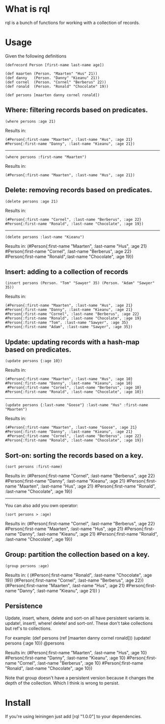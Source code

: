 # What is rql

rql is a bunch of functions for working with a collection of records.

# Usage

Given the following definitions

	(defrecord Person [first-name last-name age])
	
	(def maarten (Person. "Maarten" "Hus" 21))
	(def danny   (Person. "Danny" "Kieanu" 21))
	(def cornel  (Person. "Cornel" "Berberus" 22))
	(def ronald  (Person. "Ronald" "Chocolate" 19))

	(def persons [maarten danny cornel ronald])
	

## Where: filtering records based on predicates.	
	
	(where persons :age 21)  


Results in:
	
	(#Person{:first-name "Maarten", :last-name "Hus", :age 21} #Person{:first-name "Danny", :last-name "Kieanu", :age 21})

***

	(where persons :first-name "Maarten")

Results in:
	
	(#Person{:first-name "Maarten", :last-name "Hus", :age 21})

## Delete: removing records based on predicates.

 	(delete persons :age 21)

Results in:

	(#Person{:first-name "Cornel", :last-name "Berberus", :age 22} #Person{:first-name "Ronald", :last-name "Chocolate", :age 19})

***
	
	(delete persons :last-name "Kieanu")

Results in:
	(#Person{:first-name "Maarten", :last-name "Hus", :age 21} #Person{:first-name "Cornel", :last-name "Berberus", :age 22} 
	 #Person{:first-name "Ronald",:last-name "Chocolate", :age 19})
	
## Insert: adding to a collection of records

	(insert persons (Person. "Tom" "Sawyer" 35) (Person. "Adam" "Sawyer" 35))

Results in:
	
	(#Person{:first-name "Maarten", :last-name "Hus", :age 21} #Person{:first-name "Danny", :last-name "Kieanu", :age 21} 
	#Person{:first-name "Cornel", :last-name "Berberus", :age 22} #Person{:first-name "Ronald", :last-name "Chocolate", :age 19} 
	#Person{:first-name "Tom", :last-name "Sawyer", :age 35} #Person{:first-name "Adam", :last-name "Sawyer", :age 35})

## Update: updating records with a hash-map based on predicates.

	(update persons {:age 10})

Results in:
	
	(#Person{:first-name "Maarten", :last-name "Hus", :age 10} #Person{:first-name "Danny", :last-name "Kieanu", :age 10} 
	 #Person{:first-name "Cornel", :last-name "Berberus", :age 10} #Person{:first-name "Ronald", :last-name "Chocolate", :age 10})

***

	(update persons {:last-name "Goose"} :last-name "Hus" :first-name "Maarten")

Results in:

	(#Person{:first-name "Maarten", :last-name "Goose", :age 21} #Person{:first-name "Danny", :last-name "Kieanu", :age 21} 
	 #Person{:first-name "Cornel", :last-name "Berberus", :age 22} #Person{:first-name "Ronald", :last-name "Chocolate", :age 19})

## Sort-on: sorting the records based on a key.

	(sort persons :first-name)

Results in:
	(#Person{:first-name "Cornel", :last-name "Berberus", :age 22} #Person{:first-name "Danny", :last-name "Kieanu", :age 21} 
	 #Person{:first-name "Maarten", :last-name "Hus", :age 21} #Person{:first-name "Ronald", :last-name "Chocolate", :age 19})

***

You can also add you own operator:

	(sort persons > :age)

Results in:
	(#Person{:first-name "Cornel", :last-name "Berberus", :age 22} #Person{:first-name "Maarten", :last-name "Hus", :age 21} 
	 #Person{:first-name "Danny", :last-name "Kieanu", :age 21} #Person{:first-name "Ronald", :last-name "Chocolate", :age 19})


## Group: partition the collection based on a key.

	(group persons :age)
	
Results in:
	( (#Person{:first-name "Ronald", :last-name "Chocolate", :age 19}) 
	  (#Person{:first-name "Cornel", :last-name "Berberus", :age 22}) 
	  (#Person{:first-name "Maarten", :last-name "Hus", :age 21} #Person{:first-name "Danny", :last-name "Kieanu", :age 21}) )

## Persistence

Update, insert, where, delete and sort-on all have persistent variants ie. update!, insert!, where! delete! and sort-on!.
These don't take collections but ref's to collections.

For example:
	(def persons (ref [maarten danny cornel ronald]))
	(update! persons {:age 10})
	@persons
	
Results in:
	(#Person{:first-name "Maarten", :last-name "Hus", :age 10} #Person{:first-name "Danny", :last-name "Kieanu", :age 10} 
	 #Person{:first-name "Cornel", :last-name "Berberus", :age 10} #Person{:first-name "Ronald", :last-name "Chocolate", :age 10})

Note that group doesn't have a persistent version because it changes the depth of the collection. Which I think is wrong to persist.

# Install

If you're using leiningen just add [rql "1.0.0"] to your dependencies.

